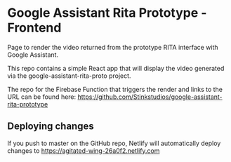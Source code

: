# Google Assistant Rita Prototype - Frontend
Page to render the video returned from the prototype RITA interface with Google Assistant.

This repo contains a simple React app that will display the video generated via the google-assistant-rita-proto project.

The repo for the Firebase Function that triggers the render and links to the URL can be found here: https://github.com/Stinkstudios/google-assistant-rita-prototype

## Deploying changes
If you push to master on the GitHub repo, Netlify will automatically deploy changes to https://agitated-wing-26a0f2.netlify.com
 
 
